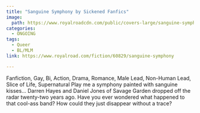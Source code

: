 ```yaml
---
title: "Sanguine Symphony by Sickened Fanfics"
image:
  path: https://www.royalroadcdn.com/public/covers-large/sanguine-symphony-aabanx-tbbi.jpg
categories:
  - ONGOING
tags:
  - Queer
  - BL/MLM
link: https://www.royalroad.com/fiction/60829/sanguine-symphony

---
```

Fanfiction, Gay, Bi, Action, Drama, Romance, Male Lead, Non-Human Lead, Slice of Life, Supernatural
Play me a symphony painted with sanguine kisses... Darren Hayes and Daniel Jones of Savage Garden dropped off the radar twenty-two years ago. Have you ever wondered what happened to that cool-ass band? How could they just disappear without a trace? 